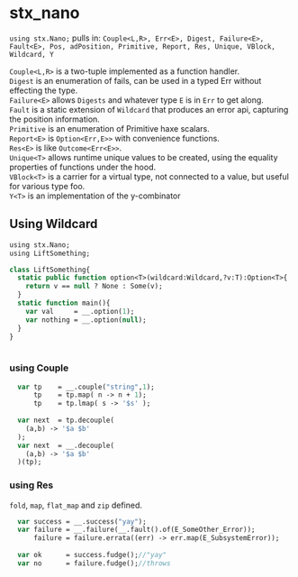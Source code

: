 # stx_nano

`using stx.Nano;` pulls in: `Couple<L,R>, Err<E>, Digest, Failure<E>, Fault<E>, Pos, adPosition, Primitive, Report, Res, Unique, VBlock, Wildcard, Y`

`Couple<L,R>` is a two-tuple implemented as a function handler.  
`Digest` is an enumeration of fails, can be used in a typed Err<E> without effecting the type.  
`Failure<E>` allows `Digests` and whatever type `E` is in `Err` to get along.  
`Fault` is a static extension of `Wildcard` that produces an error api, capturing the position information.  
`Primitive` is an enumeration of Primitive haxe scalars.  
`Report<E>` is `Option<Err,E>>` with convenience functions.  
`Res<E>` is like `Outcome<Err<E>>`.  
`Unique<T>` allows runtime unique values to be created, using the equality properties of functions under the hood.  
`VBlock<T>` is a carrier for a virtual type, not connected to a value, but useful for various type foo.  
`Y<T>`  is an implementation of the y-combinator  


## Using Wildcard

```haxe
using stx.Nano;
using LiftSomething;

class LiftSomething{
  static public function option<T>(wildcard:Wildcard,?v:T):Option<T>{
    return v == null ? None : Some(v);
  }
  static function main(){
    var val     = __.option(1);
    var nothing = __.option(null);
  }
}
  

```


### using Couple

```haxe
  var tp    = __.couple("string",1);
      tp    = tp.map( n -> n + 1);
      tp    = tp.lmap( s -> '$s' );
      
  var next  = tp.decouple(
    (a,b) -> '$a $b'
  );
  var next  = __.decouple(
    (a,b) -> '$a $b'
  )(tp);
```

### using Res

  `fold`, `map`, `flat_map` and `zip` defined.

```haxe
  var success = __.success("yay");
  var failure = __.failure(__.fault().of(E_SomeOther_Error));
      failure = failure.errata((err) -> err.map(E_SubsystemError));
  
  var ok      = success.fudge();//"yay"
  var no      = failure.fudge();//throws
```